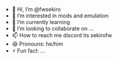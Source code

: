 - 👋 Hi, I’m @fwsekiro
- 👀 I’m interested in mods and emulation
- 🌱 I’m currently learning 
- 💞️ I’m looking to collaborate on ...
- 📫 How to reach me discord its sekirofw
- 😄 Pronouns: he/him
- ⚡ Fun fact: ...

<!---
fwsekiro/fwsekiro is a ✨ special ✨ repository because its `README.md` (this file) appears on your GitHub profile.
You can click the Preview link to take a look at your changes.
--->
